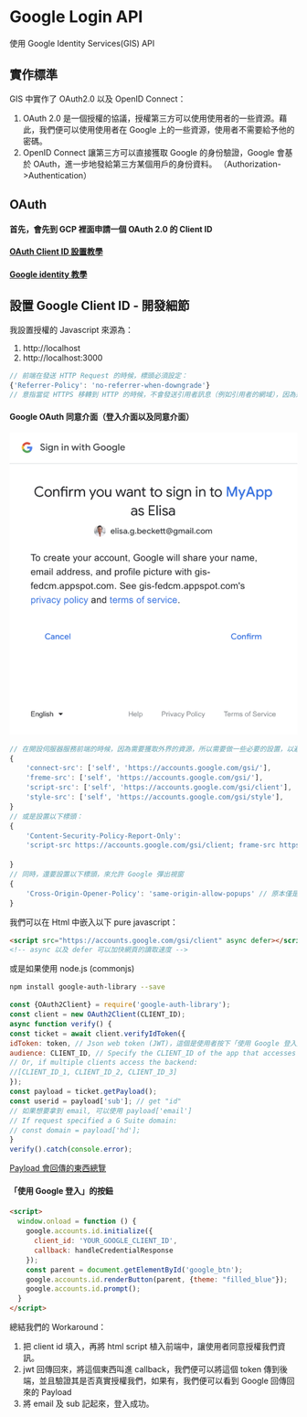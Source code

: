 # Google Login API
使用 Google Identity Services(GIS) API

## 實作標準
GIS 中實作了 OAuth2.0 以及 OpenID Connect：
1. OAuth 2.0 是一個授權的協議，授權第三方可以使用使用者的一些資源。藉此，我們便可以使用使用者在 Google 上的一些資源，使用者不需要給予他的密碼。
2. OpenID Connect 讓第三方可以直接獲取 Google 的身份驗證，Google 會基於 OAuth，進一步地發給第三方某個用戶的身份資料。
（Authorization->Authentication）

## OAuth
#### 首先，會先到 GCP 裡面申請一個 OAuth 2.0 的 Client ID
#### [OAuth Client ID 設置教學](https://support.google.com/cloud/answer/6158849?hl=en#:~:text=To%20create%20an%20OAuth%202.0%20client%20ID%20in,New%20Credentials%2C%20then%20select%20OAuth%20client%20ID%20.)
#### [Google identity 教學](https://developers.google.com/identity/gsi/web/guides/get-google-api-clientid?hl=zh-tw)

## 設置 Google Client ID - 開發細節
我設置授權的 Javascript 來源為：
1. http://localhost
2. http://localhost:3000

```javascript
// 前端在發送 HTTP Request 的時候，標頭必須設定：
{'Referrer-Policy': 'no-referrer-when-downgrade'}
// 意指當從 HTTPS 移轉到 HTTP 的時候，不會發送引用者訊息（例如引用者的網域），因為這個標頭不會被加密，這樣可能造成一些被針對性的攻擊
```

#### Google OAuth 同意介面（登入介面以及同意介面）
![登入介面以及這一面同意介面](../static/oauth.png)

```javascript
// 在開設伺服器服務前端的時候，因為需要獲取外界的資源，所以需要做一些必要的設置，以避免 CORS 禁止我們讀取 Google 的資料。（不知道 react-server 會不會搞事）
{
    'connect-src': ['self', 'https://accounts.google.com/gsi/'],
    'freme-src': ['self', 'https://accounts.google.com/gsi/'],
    'script-src': ['self', 'https://accounts.google.com/gsi/client'],
    'style-src': ['self', 'https://accounts.google.com/gsi/style'],
}
// 或是設置以下標頭：
{
    'Content-Security-Policy-Report-Only':
    'script-src https://accounts.google.com/gsi/client; frame-src https://accounts.google.com/gsi/; connect-src https://accounts.google.com/gsi/;'

}
// 同時，還要設置以下標頭，來允許 Google 彈出視窗
{
    'Cross-Origin-Opener-Policy': 'same-origin-allow-popups' // 原本僅是 'same-origin'
}
```

我們可以在 Html 中嵌入以下 pure javascript：
```html
<script src="https://accounts.google.com/gsi/client" async defer></script>
<!-- async 以及 defer 可以加快網頁的讀取速度 -->
```
或是如果使用 node.js (commonjs)
```bash
npm install google-auth-library --save
```
```javascript
const {OAuth2Client} = require('google-auth-library');
const client = new OAuth2Client(CLIENT_ID);
async function verify() {
const ticket = await client.verifyIdToken({
idToken: token, // Json web token (JWT)，這個是使用者按下「使用 Google 登入」後回傳的 ID Key（公鑰）
audience: CLIENT_ID, // Specify the CLIENT_ID of the app that accesses the backend
// Or, if multiple clients access the backend:
//[CLIENT_ID_1, CLIENT_ID_2, CLIENT_ID_3]
});
const payload = ticket.getPayload();
const userid = payload['sub']; // get "id"
// 如果想要拿到 email, 可以使用 payload['email']
// If request specified a G Suite domain:
// const domain = payload['hd'];
}
verify().catch(console.error);
```
[Payload 會回傳的東西總覽](https://developers.google.com/identity/gsi/web/reference/js-reference?hl=zh-tw#credential)
#### 「使用 Google 登入」的按鈕
``` html
<script>
  window.onload = function () {
    google.accounts.id.initialize({
      client_id: 'YOUR_GOOGLE_CLIENT_ID',
      callback: handleCredentialResponse
    });
    const parent = document.getElementById('google_btn');
    google.accounts.id.renderButton(parent, {theme: "filled_blue"});
    google.accounts.id.prompt();
  }
</script>
```
總結我們的 Workaround：
1. 把 client id 填入，再將 html script 植入前端中，讓使用者同意授權我們資訊。
2. jwt 回傳回來，將這個東西叫進 callback，我們便可以將這個 token 傳到後端，並且驗證其是否真實授權我們，如果有，我們便可以看到 Google 回傳回來的 Payload
3. 將 email 及 sub 記起來，登入成功。
